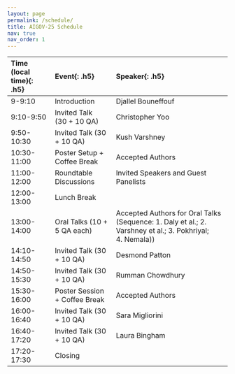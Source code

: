 ```yaml
---
layout: page
permalink: /schedule/
title: AIGOV-25 Schedule
nav: true
nav_order: 1
---
```

| **Time (local time)**{: .h5} | **Event**{: .h5}        | **Speaker**{: .h5}                                                                                  |
| :--------------------------------- | :---------------------------- | :-------------------------------------------------------------------------------------------------------- |
| 9-9:10                             | Introduction                  | Djallel Bouneffouf                                                                                        |
| 9:10-9:50                          | Invited Talk (30 + 10 QA)    | Christopher Yoo                                                                                           |
| 9:50-10:30                         | Invited Talk (30 + 10 QA)     | Kush Varshney                                                                                             |
| 10:30-11:00                        | Poster Setup + Coffee Break   | Accepted Authors                                                                                          |
| 11:00-12:00                        | Roundtable Discussions        | Invited Speakers and Guest Panelists                                                                      |
| 12:00-13:00                        | Lunch Break                   |                                                                                                           |
| 13:00-14:00                        | Oral Talks (10 + 5 QA each)   | Accepted Authors for Oral Talks (Sequence: 1. Daly et al.; 2. Varshney et al.; 3. Pokhriyal; 4. Nemala)) |
| 14:10-14:50                        | Invited Talk (30 + 10 QA)     | Desmond Patton                                                                                            |
| 14:50-15:30                        | Invited Talk (30 + 10 QA)     | Rumman Chowdhury                                                                                          |
| 15:30-16:00                        | Poster Session + Coffee Break | Accepted Authors                                                                                          |
| 16:00-16:40                        | Invited Talk (30 + 10 QA)     | Sara Migliorini                                                                                           |
| 16:40-17:20                        | Invited Talk (30 + 10 QA)     | Laura Bingham                                                                                             |
| 17:20-17:30                        | Closing                       |                                                                                                           |
